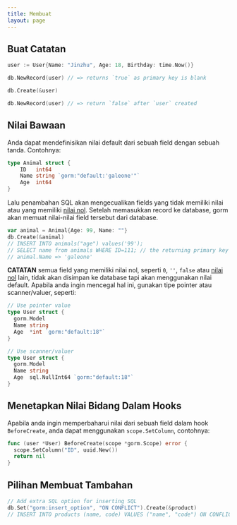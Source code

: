 ```yaml
---
title: Membuat
layout: page
---
```


## Buat Catatan

```go
user := User{Name: "Jinzhu", Age: 18, Birthday: time.Now()}

db.NewRecord(user) // => returns `true` as primary key is blank

db.Create(&user)

db.NewRecord(user) // => return `false` after `user` created
```

## Nilai Bawaan

Anda dapat mendefinisikan nilai default dari sebuah field dengan sebuah tanda. Contohnya:

```go
type Animal struct {
    ID   int64
    Name string `gorm:"default:'galeone'"`
    Age  int64
}
```

Lalu penambahan SQL akan mengecualikan fields yang tidak memiliki nilai atau yang memiliki [nilai nol](https://tour.golang.org/basics/12). Setelah memasukkan record ke database, gorm akan memuat nilai-nilai field tersebut dari database.

```go
var animal = Animal{Age: 99, Name: ""}
db.Create(&animal)
// INSERT INTO animals("age") values('99');
// SELECT name from animals WHERE ID=111; // the returning primary key is 111
// animal.Name => 'galeone'
```

**CATATAN** semua field yang memiliki nilai nol, seperti `0`, `''`, `false` atau [nilai nol](https://tour.golang.org/basics/12) lain, tidak akan disimpan ke database tapi akan menggunakan nilai default. Apabila anda ingin mencegal hal ini, gunakan tipe pointer atau scanner/valuer, seperti:

```go
// Use pointer value
type User struct {
  gorm.Model
  Name string
  Age  *int `gorm:"default:18"`
}

// Use scanner/valuer
type User struct {
  gorm.Model
  Name string
  Age  sql.NullInt64 `gorm:"default:18"`
}
```

## Menetapkan Nilai Bidang Dalam Hooks

Apabila anda ingin memperbaharui nilai dari sebuah field dalam hook `BeforeCreate`, anda dapat menggunakan `scope.SetColumn`, contohnya:

```go
func (user *User) BeforeCreate(scope *gorm.Scope) error {
  scope.SetColumn("ID", uuid.New())
  return nil
}
```

## Pilihan Membuat Tambahan

```go
// Add extra SQL option for inserting SQL
db.Set("gorm:insert_option", "ON CONFLICT").Create(&product)
// INSERT INTO products (name, code) VALUES ("name", "code") ON CONFLICT;
```